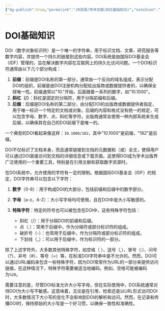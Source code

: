 ```yaml
---
{"dg-publish":true,"permalink":"/R资源/学术文献/DOI基础知识/","noteIcon":"","created":"2024-04-17T15:18:28.000+08:00","updated":"2024-04-24T00:47:29.000+08:00"}
---
```


# DOI基础知识

DOI（数字对象标识符）是一个唯一的字符串，用于标识文档、文章、研究报告等数字内容，并提供一个持久的链接到这些内容。DOI系统是由国际DOI基金会（IDF）管理的，旨在解决数字内容在互联网上的持久化访问问题。一个DOI标识符通常由以下几个部分构成：

1. **前缀**：前缀是DOI名称的第一部分，通常由一个反向的域名组成，表示分配DOI的组织。前缀是由DOI注册机构分配给出版商或数据提供者的，以确保全球唯一性。前缀通常以"10."开始，后面跟着一系列的数字，如"10.1000"。
2. **斜杠（/）**：斜杠是固定的分隔符，用于分隔前缀和后缀。
3. **后缀**：后缀是DOI名称的第二部分，由分配DOI的出版商或数据提供者指定，用于唯一标识一个特定的文档或对象。后缀的内容和格式没有统一的规定，可以包含字母、数字、点、斜杠等字符，出版商通常会使用一种内部系统来生成后缀，以确保其在自己的DOI前缀下是唯一的。

一个典型的DOI看起来像这样：`10.1000/182`，其中"10.1000"是前缀，"182"是后缀。

DOI不仅标识了文档本身，而且通常链接到文档的元数据和（或）全文，使得用户可以通过DOI直接访问到文档的详细信息或下载页面。这使得DOI成为学术出版界广泛使用的一个重要工具，特别是在引用文献和获取数字资源时。

在DOI系统中，允许使用的字符有一定的限制。根据国际DOI基金会（IDF）的规定，DOI字符串可以包含以下字符：

1. **数字**（0-9）：用于构成DOI的大部分，包括前缀和后缀中的数字部分。
2. **字母**（a-z，A-Z）：大小写字母均可使用，且在DOI中是大小写敏感的。
3. **特殊字符**：特定的符号也可以被包含在DOI中，这些特殊字符包括：

   - 斜杠（/）：用于分隔DOI的前缀和后缀。
   - 点（.）：常用于后缀中，作为分隔符或部分标识符的组成。
   - 破折号（-）：也常用于后缀中，作为分隔符或部分标识符的组成。
   - 下划线（_）：可以用于后缀中，作为标识符的一部分。

除了上述字符外，大多数其他特殊字符，如空格（ ）、逗号（,）、冒号（:）、问号（?）、井号（#）、等号（=）等，在标准DOI字符串中是不允许的。然而，DOI可以通过URL编码来包含一些特殊字符，因为DOI常常作为URL的一部分来提供访问链接。在这种情况下，特殊字符需要被适当地编码，例如，空格可能被编码为`%20`。

需要注意的是，尽管DOI标准允许大小写字母，但在实际使用中，DOI系统通常对待DOI为大小写不敏感。这意味着，无论是在引用、检索还是以URL形式访问DOI时，大多数情况下大小写的变化不会影响到DOI的解析和访问。然而，在记录和传播DOI时，保持原始的大小写是一个好习惯，以确保一致性和准确性。